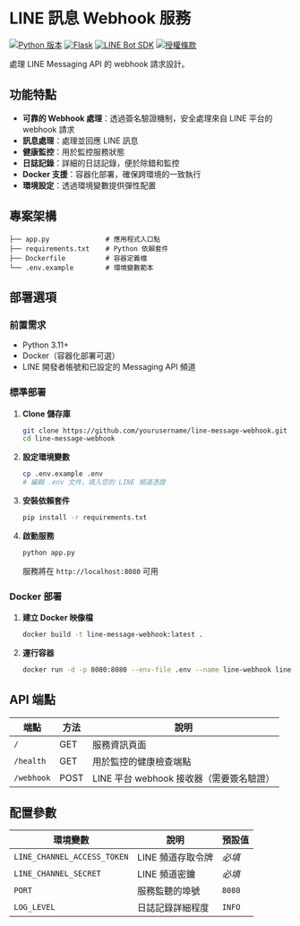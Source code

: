 # LINE 訊息 Webhook 服務

[![Python 版本](https://img.shields.io/badge/python-3.11+-blue.svg)](https://www.python.org/downloads/)
[![Flask](https://img.shields.io/badge/Flask-2.3.3-brightgreen.svg)](https://flask.palletsprojects.com/)
[![LINE Bot SDK](https://img.shields.io/badge/LINE%20Bot%20SDK-3.5.0-00C300.svg)](https://github.com/line/line-bot-sdk-python)
[![授權條款](https://img.shields.io/badge/license-MIT-yellow.svg)](LICENSE)

處理 LINE Messaging API 的 webhook 請求設計。

## 功能特點

- **可靠的 Webhook 處理**：透過簽名驗證機制，安全處理來自 LINE 平台的 webhook 請求
- **訊息處理**：處理並回應 LINE 訊息
- **健康監控**：用於監控服務狀態
- **日誌記錄**：詳細的日誌記錄，便於除錯和監控
- **Docker 支援**：容器化部署，確保跨環境的一致執行
- **環境設定**：透過環境變數提供彈性配置

## 專案架構

```
├── app.py              # 應用程式入口點
├── requirements.txt    # Python 依賴套件
├── Dockerfile          # 容器定義檔
└── .env.example        # 環境變數範本
```

## 部署選項

### 前置需求

- Python 3.11+
- Docker（容器化部署可選）
- LINE 開發者帳號和已設定的 Messaging API 頻道

### 標準部署

1. **Clone 儲存庫**

   ```bash
   git clone https://github.com/yourusername/line-message-webhook.git
   cd line-message-webhook
   ```

2. **設定環境變數**

   ```bash
   cp .env.example .env
   # 編輯 .env 文件，填入您的 LINE 頻道憑證
   ```

3. **安裝依賴套件**

   ```bash
   pip install -r requirements.txt
   ```

4. **啟動服務**
   ```bash
   python app.py
   ```
   服務將在 `http://localhost:8080` 可用

### Docker 部署

1. **建立 Docker 映像檔**

   ```bash
   docker build -t line-message-webhook:latest .
   ```

2. **運行容器**
   ```bash
   docker run -d -p 8080:8080 --env-file .env --name line-webhook line-message-webhook:latest
   ```

## API 端點

| 端點       | 方法 | 說明                                     |
| ---------- | ---- | ---------------------------------------- |
| `/`        | GET  | 服務資訊頁面                             |
| `/health`  | GET  | 用於監控的健康檢查端點                   |
| `/webhook` | POST | LINE 平台 webhook 接收器（需要簽名驗證） |

## 配置參數

| 環境變數                    | 說明              | 預設值 |
| --------------------------- | ----------------- | ------ |
| `LINE_CHANNEL_ACCESS_TOKEN` | LINE 頻道存取令牌 | _必填_ |
| `LINE_CHANNEL_SECRET`       | LINE 頻道密鑰     | _必填_ |
| `PORT`                      | 服務監聽的埠號    | `8080` |
| `LOG_LEVEL`                 | 日誌記錄詳細程度  | `INFO` |
